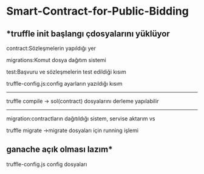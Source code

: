 # Smart-Contract-for-Public-Bidding

*truffle init başlangı çdosyalarını yüklüyor
-----------------------------------------------------
contract:Sözleşmelerin yapıldığı yer

migrations:Komut dosya dağıtım sistemi

test:Başvuru ve sözleşmelerin test edildiği kısım

truffle-config.js:config ayarların yazıldığı kısım

------------------------------------------------------------------

truffle compile  -> sol(contract) dosyalarını derleme yapılabilir

----------------------------------------------

migration:contractların dağıtıldığı sistem, servise aktarım vs 


truffle migrate ->migrate dosyaları için running işlemi


ganache açık olması lazım*
----------------------------------------

truffle-config.js config dosyaları
